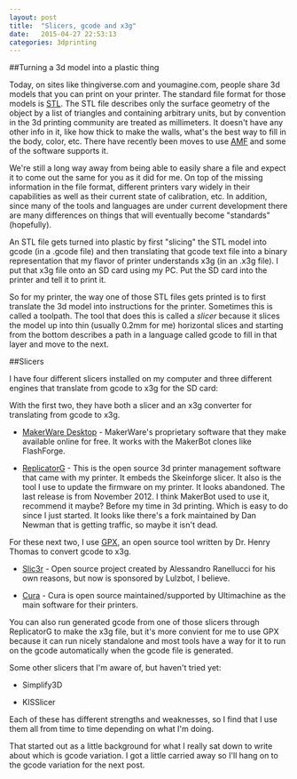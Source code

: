 ```yaml
---
layout: post
title:  "Slicers, gcode and x3g"
date:   2015-04-27 22:53:13
categories: 3dprinting
---
```

##Turning a 3d model into a plastic thing

Today, on sites like thingiverse.com and youmagine.com, people share 3d models
that you can print on your printer. The standard file format for those models is
[STL](http://wikipedia.org/wiki/STL_%28file_format%29).  The STL file describes
only the surface geometry of the object by a list of triangles and containing
arbitrary units, but by convention in the 3d printing community are treated as
millimeters. It doesn't have any other info in it, like how thick to make the
walls, what's the best way to fill in the body, color, etc. There have recently
been moves to use
[AMF](http://en.wikipedia.org/wiki/Additive_Manufacturing_File_Format) and some
of the software supports it.

We're still a long way away from being able to easily share a file and expect it
to come out the same for you as it did for me. On top of the missing information
in the file format, different printers vary widely in their capabilities as well
as their current state of calibration, etc. In addition, since many of the tools
and languages are under current development there are many differences on things
that will eventually become "standards" (hopefully).

An STL file gets turned into plastic by first "slicing" the STL model into gcode
(in a .gcode file) and then translating that gcode text file into a binary
representation that my flavor of printer understands x3g (in an .x3g file).  I
put that x3g file onto an SD card using my PC.  Put the SD card into the printer
and tell it to print it.

So for my printer, the way one of those STL files gets printed is to first
translate the 3d model into instructions for the printer. Sometimes this is
called a toolpath. The tool that does this is called a _slicer_ because it
slices the model up into thin (usually 0.2mm for me) horizontal slices and
starting from the bottom describes a path in a language called gcode to fill in
that layer and move to the next.

##Slicers

I have four different slicers installed on my computer and three different
engines that translate from gcode to x3g for the SD card:

With the first two, they have both a slicer and an x3g converter for translating
from gcode to x3g.

* [MakerWare Desktop](http://www.makerbot.com/desktop) - MakerWare's proprietary
software that they make available online for free. It works with the MakerBot
clones like FlashForge.

* [ReplicatorG](http://replicat.org) - This is the open source 3d printer
management software that came with my printer. It embeds the Skeinforge slicer.
It also is the tool I use to update the firmware on my printer.  It looks
abandoned. The last release is from November 2012. I think MakerBot used to use
it, recommend it maybe? Before my time in 3d printing. Which is easy to do since
I just started. It looks like there's a fork maintained by Dan Newman that is
getting traffic, so maybe it isn't dead.

For these next two, I use [GPX](http://github.com/markwal/GPX), an open source
tool written by Dr. Henry Thomas to convert gcode to x3g.

* [Slic3r](http://slic3r.org) - Open source project created by Alessandro
Ranellucci for his own reasons, but now is sponsored by Lulzbot, I believe.

* [Cura](http://software.ultimaker.com) - Cura is open source
maintained/supported by Ultimachine as the main
software for their printers.

You can also run generated gcode from one of those slicers through ReplicatorG
to make the x3g file, but it's more convient for me to use GPX because it can
run nicely standalone and most tools have a way for it to run on the gcode
automatically when the gcode file is generated.

Some other slicers that I'm aware of, but haven't tried yet:

* Simplify3D

* KISSlicer

Each of these has different strengths and weaknesses, so I find that I use them
all from time to time depending on what I'm doing.

That started out as a little background for what I really sat down to write
about which is gcode variation.  I got a little carried away so I'll hang on to
the gcode variation for the next post.

